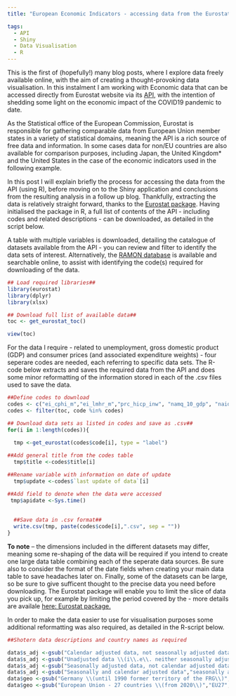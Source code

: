 ```yaml
---
title: "European Economic Indicators - accessing data from the Eurostat API"

tags:
  - API
  - Shiny
  - Data Visualisation
  - R
---
```


This is the first of (hopefully!) many blog posts, where I explore data freely available online, with the aim of creating a thought-provoking data visualisation. In this instalment I am working with Economic data that can be accessed directly from Eurostat website via its [API](https://ec.europa.eu/eurostat/online-help/public/en/API_06_DataQuery_en/), with the intention of shedding some light on the economic impact of the COVID19 pandemic to date. 

As the Statistical office of the European Commission, Eurostat is responsible for gathering comparable data from European Union member states in a variety of statistical domains, meaning the API is a rich source of free data and information. In some cases data for non/EU countries are also available for comparison purposes, including Japan, the United Kingdom* and the United States in the case of the economic indicators used in the following example.  

In this post I will explain briefly the process for accessing the data from the API (using R), before moving on to the Shiny application and conclusions from the resulting analysis in a follow up blog. Thankfully, extracting the data is relatively straight forward, thanks to the [Eurostat package](http://ropengov.github.io/eurostat/articles/website/eurostat_tutorial.html). Having initialised the package in R, a full list of contents of the API - including codes and related descriptions - can be downloaded, as detailed in the script below.  

A table with multiple variables is downloaded, detailing the catalogue of datasets available from the API - you can review and filter to identify the data sets of interest. 
Alternatively, the [RAMON database](https://ec.europa.eu/eurostat/ramon/nomenclatures/index.cfm?TargetUrl=LST_NOM&StrGroupCode=SCL&StrLanguageCode=EN) is available and  
searchable online, to assist with identifying the code(s) required for downloading of the data.

```r
## Load required libraries##
library(eurostat)
library(dplyr)
library(xlsx)

## Download full list of available data##
toc <- get_eurostat_toc()

view(toc)

```

For the data I require - related to unemployment, gross domestic product (GDP) and consumer prices (and associated expenditure weights) - four seperare codes are needed, each referring to specific data sets. The R-code below extracts and saves the required data from the API and does some minor reformatting of the information stored in each of the .csv files used to save the data. 

```r
##Define codes to download
codes <- c("ei_cphi_m","ei_lmhr_m","prc_hicp_inw", "namq_10_gdp", "naidq_10_gdp")
codes <- filter(toc, code %in% codes)

## Download data sets as listed in codes and save as .csv##
for(i in 1:length(codes)){
  
  tmp <-get_eurostat(codes$code[i], type = "label")

##Add general title from the codes table
  tmp$title <-codes$title[i]

##Rename variable with information on date of update  
  tmp$update <-codes$`last update of data`[i]

##Add field to denote when the data were accessed
 tmp$apidate <-Sys.time()
  
    
  ##Save data in .csv format##
  write.csv(tmp, paste(codes$code[i],".csv", sep = ""))
}
```
**To note** – the dimensions included in the different datasets may differ, meaning some re-shaping of the data will be required if you intend to create one large data table combining each of the seperate data sources. Be sure also to consider the format of the date fields when creating your main data table to save headaches later on. Finally, some of the datasets can be large, so be sure to give sufficent thought to the precise data you need before downloading. The Eurostat package will enable you to limit the slice of data you pick up, for example by limiting the period covered by the - more details are availale [here: Eurostat package.](http://ropengov.github.io/eurostat/articles/website/eurostat_tutorial.html)  

In order to make the data easier to use for visualisation purposes some additional reformatting was also required, as detailed in the R-script below. 

```r
##Shotern data descriptions and country names as required

data$s_adj <-gsub("Calendar adjusted data, not seasonally adjusted data","calendar adjusted",data$s_adj)
data$s_adj <-gsub("Unadjusted data \\(i\\.e\\. neither seasonally adjusted nor calendar adjusted data\\)","unadjusted",data$s_adj)
data$s_adj <-gsub("Seasonally adjusted data, not calendar adjusted data","seasonally adjusted",data$s_adj)
data$s_adj <-gsub("Seasonally and calendar adjusted data","seasonally and calendar adjusted",data$s_adj)
data$geo <-gsub("Germany \\(until 1990 former territory of the FRG\\)","Germany",data$geo)
data$geo <-gsub("European Union - 27 countries \\(from 2020\\)","EU27",data$geo)

```
